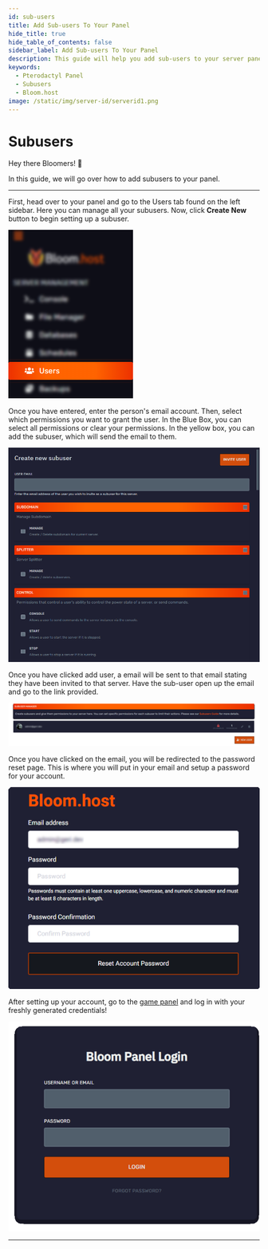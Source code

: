 ```yaml
---
id: sub-users
title: Add Sub-users To Your Panel
hide_title: true
hide_table_of_contents: false
sidebar_label: Add Sub-users To Your Panel
description: This guide will help you add sub-users to your server panel
keywords:
  - Pterodactyl Panel
  - Subusers
  - Bloom.host
image: /static/img/server-id/serverid1.png
---
```

# Subusers
Hey there Bloomers! 👋

In this guide, we will go over how to add subusers to your panel.

---

First, head over to your panel and go to the Users tab found on the left sidebar. Here you can manage all your subusers. Now, click **Create New** button to begin setting up a subuser. 

![Bloom.host Subusers](/static/img/subusers/subusers1.png)

Once you have entered, enter the person's email account. Then, select which permissions you want to grant the user. In the Blue Box, you can select all permissions or clear your permissions. In the yellow box, you can add the subuser, which will send the email to them.

![Bloom.host Subusers](/static/img/subusers/subusers2.png)

Once you have clicked add user, a email will be sent to that email stating they have been invited to that server. Have the sub-user open up the email and go to the link provided. 

![Bloom.host Subusers](/static/img/subusers/subusers3.png)

Once you have clicked on the email, you will be redirected to the password reset page. This is where you will put in your email and setup a password for your account. 

![Bloom.host Subusers](/static/img/subusers/subusers4.png)

After setting up your account, go to the [game panel](https://mc.bloom.host/) and log in with your freshly generated credentials!

![Bloom.host Subusers](/static/img/subusers/subusers5.png)

---